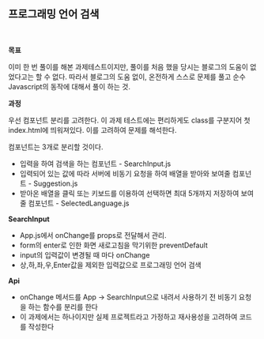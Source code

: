## 프로그래밍 언어 검색

<br>

**목표**

이미 한 번 풀이를 해본 과제테스트이지만, 풀이를 처음 했을 당시는 블로그의 도움이 없었다고는 할 수 없다. 따라서 블로그의 도움 없이, 온전하게 스스로 문제를 풀고 순수 Javascript의 동작에 대해서 풀이 하는 것.

**과정**

우선 컴포넌트 분리를 고려한다.
이 과제 테스트에는 편리하게도 class를 구분지어 첫 index.html에 띄워져있다. 이를 고려하여 문제를 해석한다.

컴포넌트는 3개로 분리할 것이다.

- 입력을 하여 검색을 하는 컴포넌트 - SearchInput.js
- 입력되어 있는 값에 따라 서버에 비동기 요청을 하여 배열을 받아와 보여줄 컴포넌트 - Suggestion.js
- 받아온 배열을 클릭 또는 키보드를 이용하여 선택하면 최대 5개까지 저장하여 보여줄 컴포넌트 - SelectedLanguage.js

**SearchInput**

- App.js에서 onChange를 props로 전달해서 관리.
- form의 enter로 인한 화면 새로고침을 막기위한 preventDefault
- input의 입력값이 변경될 때 마다 onChange
- 상,하,좌,우,Enter값을 제외한 입력값으로 프로그래밍 언어 검색

**Api**

- onChange 메서드를 App -> SearchInput으로 내려서 사용하기 전 비동기 요청을 하는 함수를 분리를 한다
- 이 과제에서는 하나이지만 실제 프로젝트라고 가정하고 재사용성을 고려하여 코드를 작성한다
